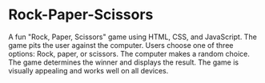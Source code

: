 # Rock-Paper-Scissors
A fun "Rock, Paper, Scissors" game using HTML, CSS, and JavaScript. The game pits the user against the computer. Users choose one of three options: Rock, paper, or scissors. The computer makes a random choice. The game determines the winner and displays the result. The game is visually appealing and works well on all devices.
